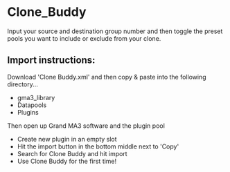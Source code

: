 # Clone_Buddy

Input your source and destination group number and then toggle the preset pools you want to include or exclude from your clone.


## Import instructions:
Download 'Clone Buddy.xml' and then copy & paste into the following directory...
- gma3_library
- Datapools
- Plugins

Then open up Grand MA3 software and the plugin pool
- Create new plugin in an empty slot
- Hit the import button in the bottom middle next to 'Copy'
- Search for Clone Buddy and hit import
- Use Clone Buddy for the first time!
